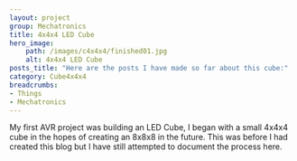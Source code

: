```yaml
---
layout: project
group: Mechatronics
title: 4x4x4 LED Cube
hero_image: 
    path: /images/c4x4x4/finished01.jpg
    alt: 4x4x4 LED Cube
posts_title: "Here are the posts I have made so far about this cube:"
category: Cube4x4x4
breadcrumbs: 
- Things
- Mechatronics
---
```


My first AVR project was building an LED Cube, I began with a small 4x4x4 cube in the hopes of creating an 8x8x8 in the future. This was before I had created this blog but I have still attempted to document the process here.

<!-- TODO: insert video -->

<!-- <center>
    <video width="224" height="400" controls muted>
            <source src="{{ site.baseurl }}/images/c4x4x4/LEDCube.mp4" type="video/mp4">
            LED Cube
    </video>
</center> -->

